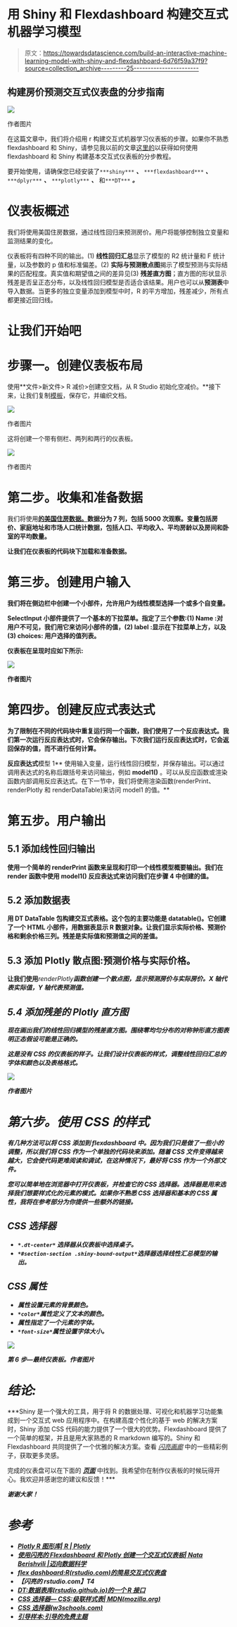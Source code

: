 # 用 Shiny 和 Flexdashboard 构建交互式机器学习模型

> 原文：<https://towardsdatascience.com/build-an-interactive-machine-learning-model-with-shiny-and-flexdashboard-6d76f59a37f9?source=collection_archive---------25----------------------->

## **构建房价预测交互式仪表盘的分步指南**

![](img/d4039e8deff17634783ad35b065e3fe4.png)

作者图片

在这篇文章中，我们将介绍用 r 构建交互式机器学习仪表板的步骤。如果你不熟悉 flexdashboard 和 Shiny，请参见我以前的文章[这里的](/create-an-interactive-dashboard-with-shiny-flexdashboard-and-plotly-b1f025aebc9c)以获得如何使用 flexdashboard 和 Shiny 构建基本交互式仪表板的分步教程。

要开始使用，请确保您已经安装了`***shiny***` ***、*** `***flexdashboard***` ***、*** `***dplyr***` ***、*** `***plotly***` ***、*** 和`***DT***` ***。***

# 仪表板概述

我们将使用美国住房数据，通过线性回归来预测房价。用户将能够控制独立变量和监测结果的变化。

仪表板将有四种不同的输出。(1) **线性回归汇总**显示了模型的 R2 统计量和 F 统计量，以及参数的 p 值和标准偏差。(2) **实际与预测散点图**揭示了模型预测与实际结果的匹配程度。真实值和期望值之间的差异见(3) **残差直方图**；直方图的形状显示残差是否呈正态分布，以及线性回归模型是否适合该结果。用户也可以从**预测表**中导入数据。当更多的独立变量添加到模型中时，R 的平方增加，残差减少，所有点都更接近回归线。

# 让我们开始吧

# **步骤一。创建仪表板布局**

使用**文件>新文件> R 减价>创建空文档，从 R Studio 初始化空减价。**接下来，让我们复制[模板](https://gist.github.com/nataberishvili/cf2eb4301303bace372db9e864b44893)，保存它，并编织文档。

![](img/4337786c2a569d05614f14b230d8993a.png)

作者图片

这将创建一个带有侧栏、两列和两行的仪表板。

![](img/8cdc71e55a851dd7d55f6f29936cf0de.png)

作者图片

# **第二步。收集和准备数据**

我们将使用[**的美国住房数据。**](https://www.kaggle.com/vedavyasv/usa-housing)**数据分为 7 列，包括 5000 次观察。变量包括房价、家庭地址和市场人口统计数据，包括人口、平均收入、平均房龄以及房间和卧室的平均数量。**

**让我们在仪表板的代码块下加载和准备数据。**

# ****第三步。创建用户输入****

**我们将在侧边栏中创建一个小部件，允许用户为线性模型选择一个或多个自变量。**

**SelectInput 小部件提供了一个基本的下拉菜单。指定了三个参数:(1) **Name** :对用户不可见，我们用它来访问小部件的值，(2) **label** :显示在下拉菜单上方，以及(3) **choices:** 用户选择的值列表。**

**仪表板在呈现时应如下所示:**

**![](img/3328ad8515631fc8f64751a0e3c00d64.png)**

**作者图片**

# **第四步。创建反应式表达式**

**为了限制在不同的代码块中重复运行同一个函数，我们使用了一个反应表达式。我们第一次运行反应表达式时，它会保存输出。下次我们运行反应表达式时，它会返回保存的值，而不进行任何计算。**

**反应表达式**模型 1** 使用输入变量，运行线性回归模型，并保存输出。可以通过调用表达式的名称后跟括号来访问输出，例如 **model1()** 。可以从反应函数或渲染函数内部调用反应表达式。在下一节中，我们将使用渲染函数(renderPrint、renderPlotly 和 renderDataTable)来访问 model1 的值。**

# ****第五步。用户输出****

## **5.1 添加线性回归输出**

**使用一个简单的 **renderPrint** 函数来呈现和打印一个线性模型概要输出。我们在 render 函数中使用 **model1()** 反应表达式来访问我们在步骤 4 中创建的值。**

## **5.2 添加数据表**

**用 DT DataTable 包构建交互式表格。这个包的主要功能是 datatable()。它创建了一个 HTML 小部件，用数据表显示 R 数据对象。让我们显示实际价格、预测价格和剩余价格三列。残差是实际值和预测值之间的差值。**

## ****5.3 添加 Plotly 散点图:预测价格与实际价格。****

**让我们使用***renderPlotly****函数创建一个散点图，显示预测房价与实际房价。X 轴代表实际值，Y 轴代表预测值。***

## *****5.4 添加残差的 Plotly 直方图*****

***现在画出我们的线性回归模型的残差直方图。围绕零均匀分布的对称钟形直方图表明正态假设可能是正确的。***

***这是没有 CSS 的仪表板的样子。让我们设计仪表板的样式，调整线性回归汇总的字体和颜色以及表格格式。***

***![](img/7b9aa06aa200d600b055d963f69b5d38.png)***

***作者图片***

# ***第六步。使用 CSS 的样式***

***有几种方法可以将 CSS 添加到 flexdashboard 中。因为我们只是做了一些小的调整，所以我们将 CSS 作为一个单独的代码块来添加。随着 CSS 文件变得越来越大，它会使代码更难阅读和调试，在这种情况下，最好将 CSS 作为一个外部文件。***

***您可以简单地在浏览器中打开仪表板，并检查它的 CSS 选择器。选择器是用来选择我们想要样式化的元素的模式。如果你不熟悉 CSS 选择器和基本的 CSS 属性，我将在参考部分为你提供一些额外的链接。***

## ***CSS 选择器***

*   ***`*.dt-center*` 选择器从仪表板中选择桌子。***
*   ***`*#section-section .shiny-bound-output*`选择器选择线性汇总模型的输出。***

## *****CSS 属性*****

*   ***属性设置元素的背景颜色。***
*   ***`*color*`属性定义了文本的颜色。***
*   ***属性指定了一个元素的字体。***
*   ***`*font-size*`属性设置字体大小。***

***![](img/e8f64163cbf3604f451e2f23bf6bf16c.png)***

***第 6 步—最终仪表板。作者图片***

# ***结论:***

***Shiny 是一个强大的工具，用于将 R 的数据处理、可视化和机器学习功能集成到一个交互式 web 应用程序中。在构建高度个性化的基于 web 的解决方案时，Shiny 添加 CSS 代码的能力提供了一个很大的优势。Flexdashboard 提供了一个简单的框架，并且是用大家熟悉的 R markdown 编写的。Shiny 和 Flexdashboard 共同提供了一个优雅的解决方案。查看 [*闪亮画廊*](https://shiny.rstudio.com/gallery/) 中的一些精彩例子，获取更多灵感。

完成的仪表盘可以在下面的 [***页面***](https://nataberishvili.shinyapps.io/experiment/) 中找到。我希望你在制作仪表板的时候玩得开心。我欢迎并感谢您的建议和反馈！***

***谢谢大家！***

# ***参考***

*   ***[Plotly R 图形库| R | Plotly](https://plotly.com/r/)***
*   ***[使用闪亮的 Flexdashboard 和 Plotly 创建一个交互式仪表板| Nata Berishvili |迈向数据科学](/create-an-interactive-dashboard-with-shiny-flexdashboard-and-plotly-b1f025aebc9c)***
*   ***[flex dashboard:R(rstudio.com)的简易交互式仪表盘](https://rmarkdown.rstudio.com/flexdashboard/)***
*   ***【闪亮的 rstudio.com】T4***
*   ***[DT:数据表库(rstudio.github.io)的一个 R 接口](https://rstudio.github.io/DT/)***
*   ***[CSS 选择器— CSS:级联样式表| MDN(mozilla.org)](https://developer.mozilla.org/en-US/docs/Web/CSS/CSS_Selectors)***
*   ***[CSS 选择器(w3schools.com)](https://www.w3schools.com/css/css_selectors.asp)***
*   ***[引导样本:引导的免费主题](https://bootswatch.com/)***